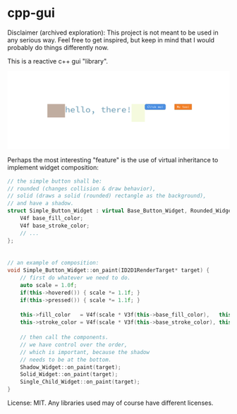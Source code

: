 # cpp-gui

Disclaimer (archived exploration): This project is not meant to be used in any serious way. Feel free to get inspired, but keep in mind that I would probably do things differently now.


This is a reactive c++ gui "library".

![screenshot](screenshot.png)

Perhaps the most interesting "feature" is the use of virtual inheritance to implement widget composition:
```c++
// the simple button shall be:
// rounded (changes collision & draw behavior),
// solid (draws a solid (rounded) rectangle as the background),
// and have a shadow.
struct Simple_Button_Widget : virtual Base_Button_Widget, Rounded_Widget, Solid_Widget, Shadow_Widget {
    V4f base_fill_color;
    V4f base_stroke_color;
    // ...
};


// an example of composition:
void Simple_Button_Widget::on_paint(ID2D1RenderTarget* target) {
    // first do whatever we need to do.
    auto scale = 1.0f;
    if(this->hovered()) { scale *= 1.1f; }
    if(this->pressed()) { scale *= 1.1f; }

    this->fill_color   = V4f(scale * V3f(this->base_fill_color),   this->base_fill_color.a);
    this->stroke_color = V4f(scale * V3f(this->base_stroke_color), this->base_stroke_color.a);

    // then call the components.
    // we have control over the order,
    // which is important, because the shadow
    // needs to be at the bottom.
    Shadow_Widget::on_paint(target);
    Solid_Widget::on_paint(target);
    Single_Child_Widget::on_paint(target);
}
```


License: MIT. Any libraries used may of course have different licenses.
